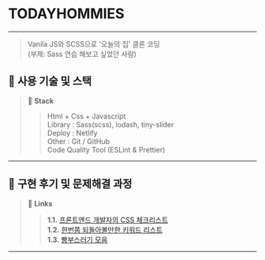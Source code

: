 # TODAYHOMMIES

---

> Vanila JS와 SCSS으로 '오늘의 집' 클론 코딩<br />
> (부제: Sass 연습 해보고 싶었던 사람)

## 🔧 사용 기술 및 스택


> 🌱 **Stack**
>> Html + Css + Javascript <br />
>>  Library : Sass(scss), lodash, tiny-slider <br />
>> Deploy : Netlify <br />
>> Other : Git / GitHub <br />
>> Code Quality Tool (ESLint & Prettier)

---

## 🧳 구현 후기 및 문제해결 과정

> 🌱 **Links**
>> **1.1.** [프론트엔드 개발자의 CSS 체크리스트](https://velog.io/@alsghk9701/series/%ED%94%84%EB%A1%A0%ED%8A%B8%EC%97%94%EB%93%9C-%EA%B0%9C%EB%B0%9C%EC%9E%90%EC%9D%98-CSS-%EC%B2%B4%ED%81%AC%EB%A6%AC%EC%8A%A4%ED%8A%B8) <br />
>> **1.2.** [한번쯤 되돌아볼만한 키워드 리스트](https://velog.io/@alsghk9701/%ED%95%9C%EB%B2%88%EC%AF%A4-%EB%90%98%EB%8F%8C%EC%95%84%EB%B3%BC%EB%A7%8C%ED%95%9C-%ED%82%A4%EC%9B%8C%EB%93%9C-%EB%A6%AC%EC%8A%A4%ED%8A%B8) <br />
>> **1.3.** [빵부스러기 모음](https://quilt-psychology-4c4.notion.site/css-ff00e68fc8f2428d85f2e0f60c429dc8) <br />

---
